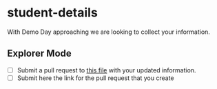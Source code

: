 # student-details

With Demo Day approaching we are looking to collect your information.

## Explorer Mode

- [ ] Submit a pull request to [this file](https://github.com/suncoast-devs/demo-day/blob/master/src/profiles.json) with your updated information.
- [ ] Submit here the link for the pull request that you create
